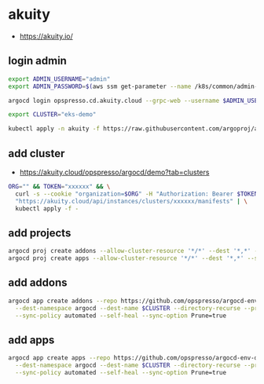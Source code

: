 # akuity

* <https://akuity.io/>

## login admin

```bash
export ADMIN_USERNAME="admin"
export ADMIN_PASSWORD=$(aws ssm get-parameter --name /k8s/common/admin-password --with-decryption | jq .Parameter.Value -r)

argocd login opspresso.cd.akuity.cloud --grpc-web --username $ADMIN_USERNAME --password $ADMIN_PASSWORD

export CLUSTER="eks-demo"

kubectl apply -n akuity -f https://raw.githubusercontent.com/argoproj/applicationset/v0.4.1/manifests/install.yaml
```

## add cluster

* <https://akuity.cloud/opspresso/argocd/demo?tab=clusters>

```bash
ORG="" && TOKEN="xxxxxx" && \
  curl -s --cookie "organization=$ORG" -H "Authorization: Bearer $TOKEN" \
  "https://akuity.cloud/api/instances/clusters/xxxxxx/manifests" | \
  kubectl apply -f -
```

## add projects

```bash
argocd proj create addons --allow-cluster-resource '*/*' --dest '*,*' --src '*'
argocd proj create apps --allow-cluster-resource '*/*' --dest '*,*' --src '*'
```

## add addons

```bash
argocd app create addons --repo https://github.com/opspresso/argocd-env-addons --path addons \
  --dest-namespace argocd --dest-name $CLUSTER --directory-recurse --project addons \
  --sync-policy automated --self-heal --sync-option Prune=true
```

## add apps

```bash
argocd app create apps --repo https://github.com/opspresso/argocd-env-demo --path apps \
  --dest-namespace argocd --dest-name $CLUSTER --directory-recurse --project apps \
  --sync-policy automated --self-heal --sync-option Prune=true
```

